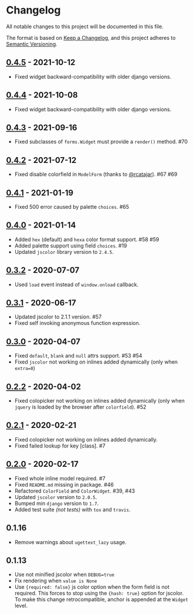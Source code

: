 # Changelog
All notable changes to this project will be documented in this file.

The format is based on [Keep a Changelog](https://keepachangelog.com/en/1.0.0/),
and this project adheres to [Semantic Versioning](https://semver.org/spec/v2.0.0.html).

## [0.4.5](https://github.com/fabiocaccamo/django-colorfield/releases/tag/0.4.5) - 2021-10-12
-   Fixed widget backward-compatibility with older django versions.

## [0.4.4](https://github.com/fabiocaccamo/django-colorfield/releases/tag/0.4.4) - 2021-10-08
-   Fixed widget backward-compatibility with older django versions.

## [0.4.3](https://github.com/fabiocaccamo/django-colorfield/releases/tag/0.4.3) - 2021-09-16
-   Fixed subclasses of `forms.Widget` must provide a `render()` method. #70

## [0.4.2](https://github.com/fabiocaccamo/django-colorfield/releases/tag/0.4.2) - 2021-07-12
-   Fixed disable colorfield in `ModelForm` (thanks to [@rcatajar](https://github.com/rcatajar)). #67 #69

## [0.4.1](https://github.com/fabiocaccamo/django-colorfield/releases/tag/0.4.1) - 2021-01-19
-   Fixed 500 error caused by palette `choices`. #65

## [0.4.0](https://github.com/fabiocaccamo/django-colorfield/releases/tag/0.4.0) - 2021-01-14
-   Added `hex` (default) and `hexa` color format support. #58 #59
-   Added palette support using field `choices`. #19
-   Updated `jscolor` library version to `2.4.5`.

## [0.3.2](https://github.com/fabiocaccamo/django-colorfield/releases/tag/0.3.2) - 2020-07-07
-   Used `load` event instead of `window.onload` callback.

## [0.3.1](https://github.com/fabiocaccamo/django-colorfield/releases/tag/0.3.1) - 2020-06-17
-   Updated jscolor to 2.1.1 version. #57
-   Fixed self invoking anonymous function expression.

## [0.3.0](https://github.com/fabiocaccamo/django-colorfield/releases/tag/0.3.0) - 2020-04-07
-   Fixed `default`, `blank` and `null` attrs support. #53 #54
-   Fixed `jscolor` not working on inlines added dynamically (only when `extra=0`)

## [0.2.2](https://github.com/fabiocaccamo/django-colorfield/releases/tag/0.2.2) - 2020-04-02
-   Fixed colopicker not working on inlines added dynamically (only when `jquery` is loaded by the browser after `colorfield`). #52

## [0.2.1](https://github.com/fabiocaccamo/django-colorfield/releases/tag/0.2.1) - 2020-02-21
-   Fixed colopicker not working on inlines added dynamically.
-   Fixed failed lookup for key [class]. #7

## [0.2.0](https://github.com/fabiocaccamo/django-colorfield/releases/tag/0.2.0) - 2020-02-17
-   Fixed whole inline model required. #7
-   Fixed `README.md` missing in package. #46
-   Refactored `ColorField` and `ColorWidget`. #39, #43
-   Updated `jscolor` version to `2.0.5`.
-   Bumped min `django` version to `1.7`.
-   Added test suite *(not tests)* with `tox` and `travis`.

## 0.1.16
-   Remove warnings about `ugettext_lazy` usage.

## 0.1.13
-   Use not minified jscolor when `DEBUG=true`
-   Fix rendering when `value is None`
-   Use `{required: false}` js color option when the form field is not required. This forces to stop using the `{hash: true}` option for jscolor. To make this change retrocompatible, anchor is appended at the `Widget` level.
